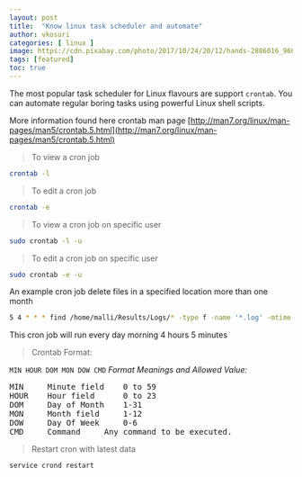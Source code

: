 ```yaml
---
layout: post
title:  "Know linux task scheduler and automate"
author: vkosuri
categories: [ linux ]
image: https://cdn.pixabay.com/photo/2017/10/24/20/12/hands-2886016_960_720.png
tags: [featured]
toc: true
---
```

The most popular task scheduler for Linux flavours are support ``crontab``. You can automate regular boring tasks using powerful Linux shell scripts.

More information found here crontab man page [http://man7.org/linux/man-pages/man5/crontab.5.html](http://man7.org/linux/man-pages/man5/crontab.5.html)

> To view a cron job

```  bash
crontab -l
```

> To edit a cron job

```  bash
crontab -e
```

> To view a cron job on specific user

```  bash
sudo crontab -l -u
```

> To edit a cron job on specific user

```  bash
sudo crontab -e -u
```
An example cron job delete files in a specified location more than one month

``` bash
5 4 * * * find /home/malli/Results/Logs/* -type f -name '*.log' -mtime +1 -exec rm -f {} \
```
This cron job will run every day morning 4 hours 5 minutes

> Crontab Format:

``MIN HOUR DOM MON DOW CMD``
*Format Meanings and Allowed Value:*
<pre>
MIN     Minute field    0 to 59
HOUR    Hour field      0 to 23
DOM     Day of Month    1-31
MON     Month field     1-12
DOW     Day Of Week     0-6
CMD     Command     Any command to be executed.
</pre>

> Restart cron with latest data

```  bash
service crond restart
```
